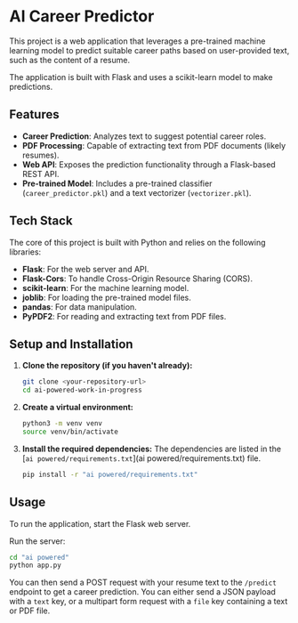 # AI Career Predictor

This project is a web application that leverages a pre-trained machine learning model to predict suitable career paths based on user-provided text, such as the content of a resume.

The application is built with Flask and uses a scikit-learn model to make predictions.

## Features

*   **Career Prediction**: Analyzes text to suggest potential career roles.
*   **PDF Processing**: Capable of extracting text from PDF documents (likely resumes).
*   **Web API**: Exposes the prediction functionality through a Flask-based REST API.
*   **Pre-trained Model**: Includes a pre-trained classifier (`career_predictor.pkl`) and a text vectorizer (`vectorizer.pkl`).

## Tech Stack

The core of this project is built with Python and relies on the following libraries:

*   **Flask**: For the web server and API.
*   **Flask-Cors**: To handle Cross-Origin Resource Sharing (CORS).
*   **scikit-learn**: For the machine learning model.
*   **joblib**: For loading the pre-trained model files.
*   **pandas**: For data manipulation.
*   **PyPDF2**: For reading and extracting text from PDF files.

## Setup and Installation

1.  **Clone the repository (if you haven't already):**
    ```sh
    git clone <your-repository-url>
    cd ai-powered-work-in-progress
    ```

2.  **Create a virtual environment:**
    ```sh
    python3 -m venv venv
    source venv/bin/activate
    ```

3.  **Install the required dependencies:**
    The dependencies are listed in the [`ai powered/requirements.txt`](ai powered/requirements.txt) file.
    ```sh
    pip install -r "ai powered/requirements.txt"
    ```

## Usage

To run the application, start the Flask web server.

Run the server:

```sh
cd "ai powered"
python app.py
```

You can then send a POST request with your resume text to the `/predict` endpoint to get a career prediction. You can either send a JSON payload with a `text` key, or a multipart form request with a `file` key containing a text or PDF file.
